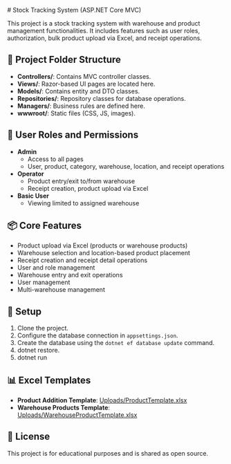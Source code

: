 <file name=0 path=/Users/fatihguzelkara/StockManagemant/Readme.MD># Stock Tracking System (ASP.NET Core MVC)

This project is a stock tracking system with warehouse and product management functionalities. It includes features such as user roles, authorization, bulk product upload via Excel, and receipt operations.

## 📁 Project Folder Structure

- **Controllers/**: Contains MVC controller classes.
- **Views/**: Razor-based UI pages are located here.
- **Models/**: Contains entity and DTO classes.
- **Repositories/**: Repository classes for database operations.
- **Managers/**: Business rules are defined here.
- **wwwroot/**: Static files (CSS, JS, images).

## 👤 User Roles and Permissions

- **Admin**
  - Access to all pages
  - User, product, category, warehouse, location, and receipt operations
- **Operator**
  - Product entry/exit to/from warehouse
  - Receipt creation, product upload via Excel
- **Basic User**
  - Viewing limited to assigned warehouse

## 📦 Core Features

- Product upload via Excel (products or warehouse products)
- Warehouse selection and location-based product placement
- Receipt creation and receipt detail operations
- User and role management
- Warehouse entry and exit operations
- User management
- Multi-warehouse management

## 🚀 Setup

1. Clone the project.
2. Configure the database connection in `appsettings.json`.
3. Create the database using the `dotnet ef database update` command.
4. dotnet restore.
5. dotnet run

## 📊 Excel Templates

- **Product Addition Template**: [Uploads/ProductTemplate.xlsx](Uploads/ProductTemplate.xlsx)
- **Warehouse Products Template**: [Uploads/WarehouseProductTemplate.xlsx](Uploads/WarehouseProductTemplate.xlsx)

## 📝 License

This project is for educational purposes and is shared as open source.
